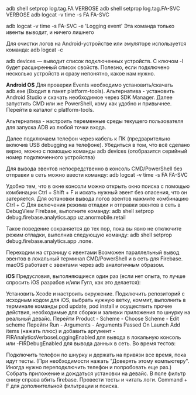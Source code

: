 adb shell setprop log.tag.FA VERBOSE
adb shell setprop log.tag.FA-SVC VERBOSE
adb logcat -v time -s FA FA-SVC

adb logcat -v time -s FA-SVC -e 'Logging event'   Эта команда только ивенты выводит, и ничего лишнего

Для очистки логов на Android-устройстве или эмуляторе используется команда:
adb logcat -c

adb devices — выводит список подключенных устройств.
С ключом -l будет расширенный список свойств.
 Полезно, если подключено несколько устройств и сразу непонятно, какое нам нужно.


**Android OS**
Для проверки Events необходимо установить/скачать adb.exe (Входит в пакет platform-tools).
Альтернатива - установить Android Studio и скачать необходимое через SDK Manager.
Далее запустить CMD или же PowerShell, кому как удобно и привычнее.
Перейти в каталог с platform-tools.

Альтернатива - настроить переменные среды текущего пользователя для запуска ADB из любой точки входа.

Далее подключаем телефон через кабель к ПК (предварительно включив USB debugging на телефоне).
Убедиться в том, что всё сделано верно, можно с помощью команды adb devices (отобразится серийный номер подключенного устройства)


Для вывода эвентов непосредственно в консоль CMD/PowerShell без отправки в сеть можно ввести команду:
adb logcat -v time -s FA FA-SVC

Удобно тем, что в окне консоли можно открыть окно поиска с помощью комбинации Ctrl + Shift + F и искать нужный эвент без опасения, что он затеряется.
Для остановки вывода логов эвентов нажмите комбинацию Ctrl + C
Для включения режима отладки и отправки эвентов в сеть в DebugView Firebase, выполните команду: 
adb shell setprop debug.firebase.analytics.app uz.anormobile.retail

Такое поведение сохраняется до тех пор, пока вы явно не отключите режим отладки, выполнив следующую команду:
adb shell setprop debug.firebase.analytics.app .none.

Переходим на страницу с ивентами
Возможен параллельный вывод эвентов в локальный терминал CMD/PowerShell и в сеть для Firebase.
macOS работает с эвентами через adb аналогичным образом.


**iOS**
Предусловия, выполняющиеся один раз (если нет опыта, то лучше спросить iOS разрабов и/или Гугл, как это делается):

Установить Xcode и настроить окружение.
Подключить репозиторий с исходным кодом для iOS, выбрать нужную ветку, коммит, выполнить в терминале команды pod update, pod install и осуществить прочие действия, необходимые для сборки и заливки приложения по шнурку на реальный девайс.
Перейти Product - Scheme - Choose Scheme - Edit scheme
Перейти Run - Arguments - Arguments Passed On Launch
Add items (нажать плюс) и добавить аргумент -FIRAnalyticsVerboseLoggingEnabled для вывода в локальную консоль или -FIRDebugEnabled для вывода данных в сеть.
Во время тестов:

Подключить телефон по шнурку и держать на привязи все время, пока идут тесты.
(При необходимости нажать "Доверять этому компьютеру". Иногда нужно переподключить телефон и попробовать еще раз.)
Собрать приложение и дождаться установки на девайс.
В поле фильтр снизу справа вбить firebase.
Провести тесты и читать логи. Command + F для дополнительной фильтрации и поиска.